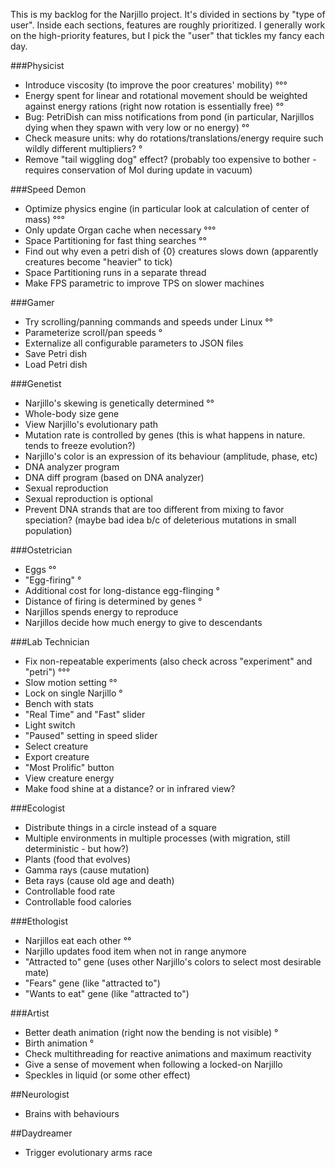 This is my backlog for the Narjillo project.
It's divided in sections by "type of user". Inside each sections, features are roughly prioritized.
I generally work on the high-priority features, but I pick the "user" that tickles my fancy each day.

###Physicist

* Introduce viscosity (to improve the poor creatures' mobility) °°°
* Energy spent for linear and rotational movement should be weighted against energy rations (right now rotation is essentially free) °°
* Bug: PetriDish can miss notifications from pond (in particular, Narjillos dying when they spawn with very low or no energy) °°
* Check measure units: why do rotations/translations/energy require such wildly different multipliers? °
* Remove "tail wiggling dog" effect? (probably too expensive to bother - requires conservation of MoI during update in vacuum)

###Speed Demon

* Optimize physics engine (in particular look at calculation of center of mass) °°°
* Only update Organ cache when necessary °°°
* Space Partitioning for fast thing searches °°
* Find out why even a petri dish of {0} creatures slows down (apparently creatures become "heavier" to tick)
* Space Partitioning runs in a separate thread
* Make FPS parametric to improve TPS on slower machines

###Gamer

* Try scrolling/panning commands and speeds under Linux °°
* Parameterize scroll/pan speeds °
* Externalize all configurable parameters to JSON files
* Save Petri dish
* Load Petri dish

###Genetist

* Narjillo's skewing is genetically determined °°
* Whole-body size gene
* View Narjillo's evolutionary path
* Mutation rate is controlled by genes (this is what happens in nature. tends to freeze evolution?)
* Narjillo's color is an expression of its behaviour (amplitude, phase, etc)
* DNA analyzer program
* DNA diff program (based on DNA analyzer)
* Sexual reproduction
* Sexual reproduction is optional
* Prevent DNA strands that are too different from mixing to favor speciation? (maybe bad idea b/c of deleterious mutations in small population)

###Ostetrician

* Eggs °°
* "Egg-firing" °
* Additional cost for long-distance egg-flinging °
* Distance of firing is determined by genes °
* Narjillos spends energy to reproduce
* Narjillos decide how much energy to give to descendants

###Lab Technician

* Fix non-repeatable experiments (also check across "experiment" and "petri") °°°
* Slow motion setting °°
* Lock on single Narjillo °
* Bench with stats
* "Real Time" and "Fast" slider
* Light switch
* "Paused" setting in speed slider
* Select creature
* Export creature
* "Most Prolific" button
* View creature energy
* Make food shine at a distance? or in infrared view?

###Ecologist

* Distribute things in a circle instead of a square
* Multiple environments in multiple processes (with migration, still deterministic - but how?)
* Plants (food that evolves)
* Gamma rays (cause mutation)
* Beta rays (cause old age and death)
* Controllable food rate
* Controllable food calories

###Ethologist

* Narjillos eat each other °°
* Narjillo updates food item when not in range anymore
* "Attracted to" gene (uses other Narjillo's colors to select most desirable mate)
* "Fears" gene (like "attracted to")
* "Wants to eat" gene (like "attracted to")

###Artist

* Better death animation (right now the bending is not visible) °
* Birth animation °
* Check multithreading for reactive animations and maximum reactivity
* Give a sense of movement when following a locked-on Narjillo
* Speckles in liquid (or some other effect)

##Neurologist

* Brains with behaviours

##Daydreamer

* Trigger evolutionary arms race
